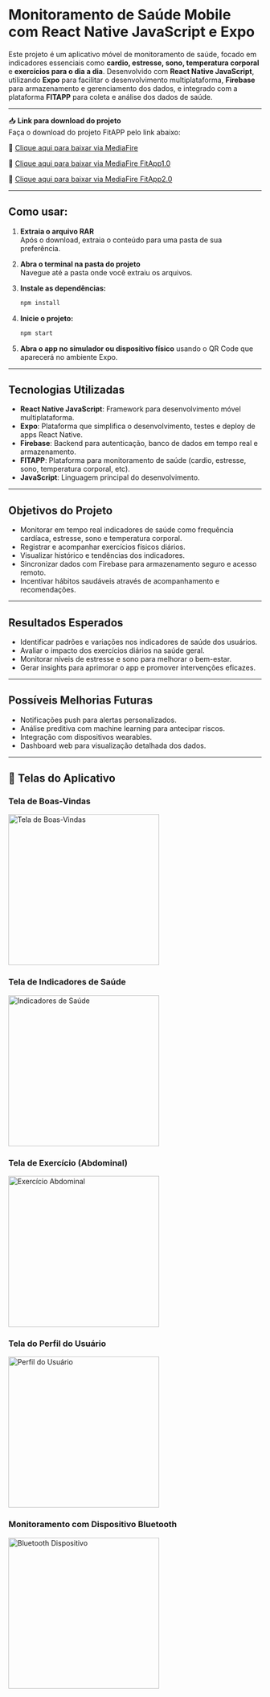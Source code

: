 # Monitoramento de Saúde Mobile com React Native JavaScript e Expo

Este projeto é um aplicativo móvel de monitoramento de saúde, focado em indicadores essenciais como **cardio, estresse, sono, temperatura corporal** e **exercícios para o dia a dia**. Desenvolvido com **React Native JavaScript**, utilizando **Expo** para facilitar o desenvolvimento multiplataforma, **Firebase** para armazenamento e gerenciamento dos dados, e integrado com a plataforma **FITAPP** para coleta e análise dos dados de saúde.

---

📥 **Link para download do projeto**  
Faça o download do projeto FitAPP pelo link abaixo:

🔗 [Clique aqui para baixar via MediaFire](https://www.mediafire.com/file/tu058rso43nm8qm/bioup.rar/file)

🔗 [Clique aqui para baixar via MediaFire FitApp1.0]([https://www.mediafire.com/file/tu058rso43nm8qm/bioup.rar/file](https://www.mediafire.com/file/sdes419xnosq2qb/FitAPP_1.0.apk/file))

🔗 [Clique aqui para baixar via MediaFire FitApp2.0]([https://www.mediafire.com/file/tu058rso43nm8qm/bioup.rar/file](https://www.mediafire.com/file/dbkplo6xtg1m5x3/FitApp_2.0.apk/file))


---

## Como usar:

1. **Extraia o arquivo RAR**  
   Após o download, extraia o conteúdo para uma pasta de sua preferência.

2. **Abra o terminal na pasta do projeto**  
   Navegue até a pasta onde você extraiu os arquivos.

3. **Instale as dependências:**
   ```bash
   npm install
   ```

4. **Inicie o projeto:**
   ```bash
   npm start
   ```

5. **Abra o app no simulador ou dispositivo físico** usando o QR Code que aparecerá no ambiente Expo.

---

## Tecnologias Utilizadas

- **React Native JavaScript**: Framework para desenvolvimento móvel multiplataforma.
- **Expo**: Plataforma que simplifica o desenvolvimento, testes e deploy de apps React Native.
- **Firebase**: Backend para autenticação, banco de dados em tempo real e armazenamento.
- **FITAPP**: Plataforma para monitoramento de saúde (cardio, estresse, sono, temperatura corporal, etc).
- **JavaScript**: Linguagem principal do desenvolvimento.

---

## Objetivos do Projeto

- Monitorar em tempo real indicadores de saúde como frequência cardíaca, estresse, sono e temperatura corporal.
- Registrar e acompanhar exercícios físicos diários.
- Visualizar histórico e tendências dos indicadores.
- Sincronizar dados com Firebase para armazenamento seguro e acesso remoto.
- Incentivar hábitos saudáveis através de acompanhamento e recomendações.

---

## Resultados Esperados

- Identificar padrões e variações nos indicadores de saúde dos usuários.
- Avaliar o impacto dos exercícios diários na saúde geral.
- Monitorar níveis de estresse e sono para melhorar o bem-estar.
- Gerar insights para aprimorar o app e promover intervenções eficazes.

---

## Possíveis Melhorias Futuras

- Notificações push para alertas personalizados.
- Análise preditiva com machine learning para antecipar riscos.
- Integração com dispositivos wearables.
- Dashboard web para visualização detalhada dos dados.

---

## 📱 Telas do Aplicativo

### Tela de Boas-Vindas
<img src="./assets/IMG-20250603-WA0016.jpg" alt="Tela de Boas-Vindas" width="300"/>

### Tela de Indicadores de Saúde
<img src="./assets/IMG-20250603-WA0017.jpg" alt="Indicadores de Saúde" width="300"/>

### Tela de Exercício (Abdominal)
<img src="./assets/IMG-20250603-WA0018.jpg" alt="Exercício Abdominal" width="300"/>

### Tela do Perfil do Usuário
<img src="./assets/IMG-20250603-WA0019.jpg" alt="Perfil do Usuário" width="300"/>

### Monitoramento com Dispositivo Bluetooth
<img src="./assets/IMG-20250603-WA0020.jpg" alt="Bluetooth Dispositivo" width="300"/>
